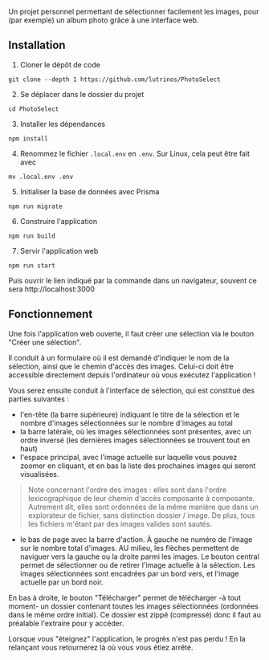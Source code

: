 Un projet personnel permettant de sélectionner facilement les images, pour (par exemple) un album photo grâce à une interface web.

## Installation
1. Cloner le dépôt de code
```
git clone --depth 1 https://github.com/lutrinos/PhotoSelect
```

2. Se déplacer dans le dossier du projet
```
cd PhotoSelect
```

3. Installer les dépendances
```
npm install
```

4. Renommez le fichier `.local.env` en `.env`. Sur Linux, cela peut être fait avec
```
mv .local.env .env
```

5. Initialiser la base de données avec Prisma
```
npm run migrate
```

6. Construire l'application
```
npm run build
```

7. Servir l'application web
```
npm run start
```
Puis ouvrir le lien indiqué par la commande dans un navigateur, souvent ce sera http://localhost:3000

## Fonctionnement
Une fois l'application web ouverte, il faut créer une sélection via le bouton "Créer une sélection".

Il conduit à un formulaire où il est demandé d'indiquer le nom de la sélection, ainsi que le chemin d'accès des images. Celui-ci doit être accessible directement depuis l'ordinateur où vous exécutez l'application !

Vous serez ensuite conduit à l'interface de sélection, qui est constitué des parties suivantes :
- l'en-tête (la barre supérieure) indiquant le titre de la sélection et le nombre d'images sélectionnées sur le nombre d'images au total
- la barre latérale, où les images sélectionnées sont présentes, avec un ordre inversé (les dernières images sélectionnées se trouvent tout en haut)
- l'espace principal, avec l'image actuelle sur laquelle vous pouvez zoomer en cliquant, et en bas la liste des prochaines images qui seront visualisées.
> Note concernant l'ordre des images : elles sont dans l'ordre lexicographique de leur chemin d'accès composante à composante. Autrement dit, elles sont ordonnées de la même manière que dans un explorateur de fichier, sans distinction dossier / image. De plus, tous les fichiers m'étant par des images valides sont sautés.
- le bas de page avec la barre d'action. À gauche ne numéro de l'image sur le nombre total d'images. AU milieu, les flèches permettent de naviguer vers la gauche ou la droite parmi les images. Le bouton central permet de sélectionner ou de retirer l'image actuelle à la sélection. Les images sélectionnées sont encadrées par un bord vers, et l'image actuelle par un bord noir.

En bas à droite, le bouton "Télécharger" permet de télécharger -à tout moment- un dossier contenant toutes les images sélectionnées (ordonnées dans le même ordre initial). Ce dossier est zippé (compressé) donc il faut au préalable l'extraire pour y accéder.

Lorsque vous "éteignez" l'application, le progrès n'est pas perdu ! En la relançant vous retournerez là où vous vous étiez arrêté.
